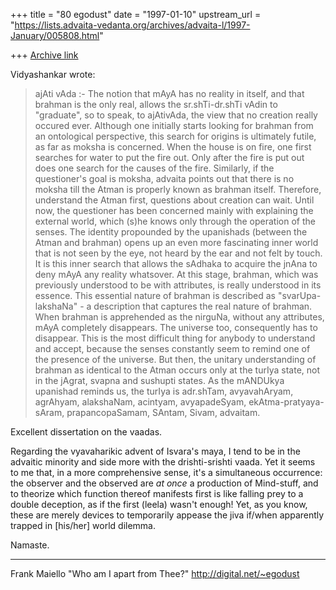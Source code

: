 +++
title = "80 egodust"
date = "1997-01-10"
upstream_url = "https://lists.advaita-vedanta.org/archives/advaita-l/1997-January/005808.html"

+++
[Archive link](https://lists.advaita-vedanta.org/archives/advaita-l/1997-January/005808.html)

Vidyashankar wrote:
>
> ajAti vAda :-
> The notion that mAyA has no reality in itself, and that brahman is the
> only real, allows the sr.shTi-dr.shTi vAdin to "graduate", so to speak, to
> ajAtivAda, the view that no creation really occured ever. Although one
> initially starts looking for brahman from an ontological perspective, this
> search for origins is ultimately futile, as far as moksha is concerned.
> When the house is on fire, one first searches for water to put the fire
> out. Only after the fire is put out does one search for the causes of the
> fire. Similarly, if the questioner's goal is moksha, advaita points out
> that there is no moksha till the Atman is properly known as brahman
> itself. Therefore, understand the Atman first, questions about creation
> can wait. Until now, the questioner has been concerned mainly with
> explaining the external world, which (s)he knows only through the
> operation of the senses. The identity propounded by the upanishads
> (between the Atman and brahman) opens up an even more fascinating inner
> world that is not seen by the eye, not heard by the ear and not felt by
> touch. It is this inner search that allows the sAdhaka to acquire the
> jnAna to deny mAyA any reality whatsover. At this stage, brahman, which
> was previously understood to be with attributes, is really understood in
> its essence. This essential nature of brahman is described as
> "svarUpa-lakshaNa" - a description that captures the real nature of
> brahman. When brahman is apprehended as the nirguNa, without any
> attributes, mAyA completely disappears. The universe too, consequently has
> to disappear. This is the most difficult thing for anybody to understand
> and accept, because the senses constantly seem to remind one of the
> presence of the universe. But then, the unitary understanding of brahman
> as identical to the Atman occurs only at the turIya state, not in the
> jAgrat, svapna and sushupti states. As the mANDUkya upanishad reminds us,
> the turIya is adr.shTam, avyavahAryam, agrAhyam, alakshaNam, acintyam,
> avyapadeSyam, ekAtma-pratyaya-sAram, prapancopaSamam, SAntam, Sivam,
> advaitam.
>

Excellent dissertation on the vaadas.

Regarding the vyavaharikic advent of Isvara's maya, I tend to be in the
advaitic minority and side more with the drishti-srishti vaada.  Yet it seems
to me that, in a more comprehensive sense, it's a simultaneous occurrence: the
observer and the observed are *at once* a production of Mind-stuff, and to
theorize which function thereof manifests first is like falling prey to a
double deception, as if the first (leela) wasn't enough!  Yet, as you know,
these are merely devices to temporarily appease the jiva if/when apparently
trapped in [his/her] world dilemma.

Namaste.

----

Frank Maiello
"Who am I apart from Thee?"
http://digital.net/~egodust

